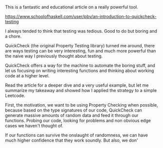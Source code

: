 This is a fantastic and educational article on a really powerful tool. 



https://www.schoolofhaskell.com/user/pbv/an-introduction-to-quickcheck-testing



I always tended to think that testing was tedious. Good to do but boring and a chore. 



QuickCheck (the original Property Testing library) turned me around, there are ways testing can be very interesting, fun and much more powerful than the naive way I previously thought about testing. 



QuickCheck offers a way for the machine to automate the boring stuff, and let us focusing on writing interesting functions and thinking about working code at a higher level.

 

Read the article for a deeper dive and a very useful example, but let me summarize my takeaway and showed how I applied the strategy to a simple Leetcode. 



First, the motivation, we want to be using Property Checking when possible, because based on the type signatures of our code, QuickCheck can generate massive amounts of random data and feed it through our functions. Probing our code, looking for problems and non obvious edge cases we haven't thought of. 



If our functions can survive the onslaught of randomness, we can have much higher confidence that they work soundly. But also, we don'